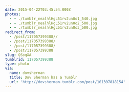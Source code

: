 ```yaml
---
date: 2015-04-22T03:45:54.000Z
photos:
  - - ./tumblr_nealhlHgL51rv2un0o1_540.jpg
  - - ./tumblr_nealhlHgL51rv2un0o2_500.jpg
  - - ./tumblr_nealhlHgL51rv2un0o3_500.jpg
redirect_from:
  - /post/117057399388//
  - /post/117057399388/
  - /post/117057399388/
  - /post/117057399388
slug: QSoqXA
tumblrid: 117057399388
type: photo
via:
  name: dovsherman
  title: Dov Sherman has a Tumblr
  url: 'http://dovsherman.tumblr.com/post/101397818154'
---
```


